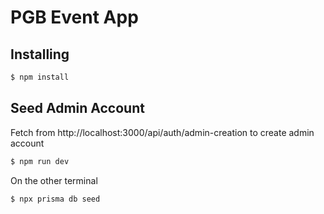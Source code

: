 # PGB Event App

## Installing

```bash
$ npm install
```

## Seed Admin Account

Fetch from http://localhost:3000/api/auth/admin-creation to create admin account

```bash
$ npm run dev
```

On the other terminal

```bash
$ npx prisma db seed
```
